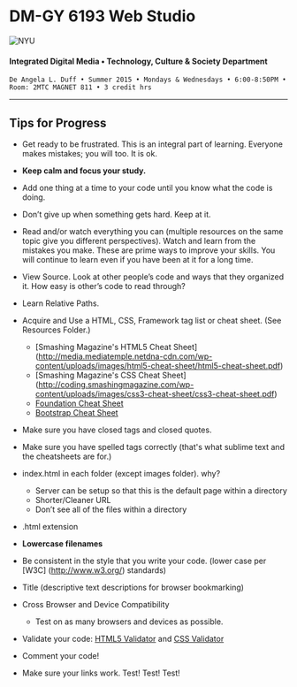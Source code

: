 # DM-GY 6193 Web Studio

![NYU](http://ws2.polishedsolid.com/de/nyu_soe_logo.png)
#### Integrated Digital Media • Technology, Culture & Society Department

    De Angela L. Duff • Summer 2015 • Mondays & Wednesdays • 6:00-8:50PM • Room: 2MTC MAGNET 811 • 3 credit hrs

---

## Tips for Progress

* Get ready to be frustrated. This is an integral part of learning. Everyone makes mistakes; you will too. It is ok.

* **Keep calm and focus your study.** 

* Add one thing at a time to your code until you know what the code is doing.

* Don’t give up when something gets hard. Keep at it.

* Read and/or watch everything you can (multiple resources on the same topic give you different perspectives). Watch and learn from the mistakes you make. These are prime ways to improve your skills. You will continue to learn even if you have been at it for a long time.

* View Source. Look at other people’s code and ways that they organized it. How easy is other’s code to read through?

* Learn Relative Paths.

* Acquire and Use a HTML, CSS, Framework tag list or cheat sheet. (See Resources Folder.) 
  * [Smashing Magazine's HTML5 Cheat Sheet] (http://media.mediatemple.netdna-cdn.com/wp-content/uploads/images/html5-cheat-sheet/html5-cheat-sheet.pdf)
  * [Smashing Magazine's CSS Cheat Sheet] (http://coding.smashingmagazine.com/wp-content/uploads/images/css3-cheat-sheet/css3-cheat-sheet.pdf)
  * [Foundation Cheat Sheet](https://princessdesign.net/foundation-cheat-sheet/)
  * [Bootstrap Cheat Sheet](http://creativealive.com/wp-content/uploads/2014/01/bootstrap3-cheatsheet.pdf)

* Make sure you have closed tags and closed quotes.

* Make sure you have spelled tags correctly (that's what sublime text and the cheatsheets are for.)

* index.html in each folder (except images folder). why?
  * Server can be setup so that this is the default page within a directory
  * Shorter/Cleaner URL
  * Don’t see all of the files within a directory

* .html extension

* **Lowercase filenames**

* Be consistent in the style that you write your code. (lower case per [W3C] (http://www.w3.org/) standards)

* Title (descriptive text descriptions for browser bookmarking)

* Cross Browser and Device Compatibility
  * Test on as many browsers and devices as possible.

* Validate your code: [HTML5 Validator](http://validator.w3.org) and [CSS Validator](http://jigsaw.w3.org/css-validator)

* Comment your code! 

* Make sure your links work. Test! Test! Test!







